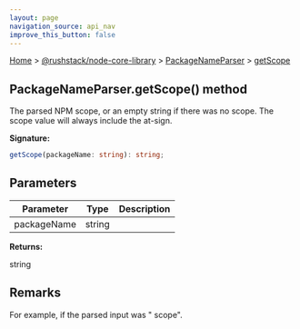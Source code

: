 ```yaml
---
layout: page
navigation_source: api_nav
improve_this_button: false
---
```



[Home](./index.md) &gt; [@rushstack/node-core-library](./node-core-library.md) &gt; [PackageNameParser](./node-core-library.packagenameparser.md) &gt; [getScope](./node-core-library.packagenameparser.getscope.md)

## PackageNameParser.getScope() method

The parsed NPM scope, or an empty string if there was no scope. The scope value will always include the at-sign.

<b>Signature:</b>

```typescript
getScope(packageName: string): string;
```

## Parameters

|  Parameter | Type | Description |
|  --- | --- | --- |
|  packageName | string |  |

<b>Returns:</b>

string

## Remarks

For example, if the parsed input was " scope".
